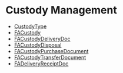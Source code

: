 <div class="ignore-in-full-text-search">

# Custody Management
  - [CustodyType](/modules/fixedassets-custody/CustodyType.md)
  - [FACustody](/modules/fixedassets-custody/FACustody.md)
  - [FACustodyDeliveryDoc](/modules/fixedassets-custody/FACustodyDeliveryDoc.md)
  - [FACustodyDisposal](/modules/fixedassets-custody/FACustodyDisposal.md)
  - [FACustodyPurchaseDocument](/modules/fixedassets-custody/FACustodyPurchaseDocument.md)
  - [FACustodyTransferDocument](/modules/fixedassets-custody/FACustodyTransferDocument.md)
  - [FADeliveryReceiptDoc](/modules/fixedassets-custody/FADeliveryReceiptDoc.md)

</div>
